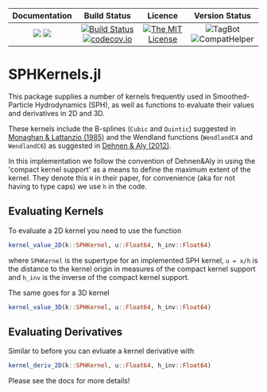 | **Documentation**                                                 | **Build Status**                                                                                | **Licence**                                                                                | **Version Status** |
|:-----------------------------------------------------------------:|:-----------------------------------------------------------------------------------------------:| :-----------------------------------------------------------------------------------------------:|:-----------:|
[![](https://img.shields.io/badge/docs-stable-blue.svg)](https://LudwigBoess.github.io/SPHKernels.jl/stable) [![](https://img.shields.io/badge/docs-dev-blue.svg)](https://LudwigBoess.github.io/SPHKernels.jl/dev) | [![Build Status](https://travis-ci.org/LudwigBoess/SPHKernels.jl.svg?branch=master)](https://travis-ci.org/LudwigBoess/SPHKernels.jl) [![codecov.io](https://codecov.io/gh/LudwigBoess/SPHKernels.jl/coverage.svg?branch=master)](https://codecov.io/gh/LudwigBoess/SPHKernels.jl?branch=master) | [![The MIT License](https://img.shields.io/badge/license-MIT-orange.svg)](LICENSE.md) | ![TagBot](https://github.com/LudwigBoess/SPHKernels.jl/workflows/TagBot/badge.svg) ![CompatHelper](https://github.com/LudwigBoess/SPHKernels.jl/workflows/CompatHelper/badge.svg) |

# SPHKernels.jl

This package supplies a number of kernels frequently used in Smoothed-Particle Hydrodynamics (SPH), as well as functions to evaluate their values and derivatives in 2D and 3D.

These kernels include the B-splines (`Cubic` and `Quintic`) suggested in [Monaghan & Lattanzio (1985)](https://ui.adsabs.harvard.edu/abs/1985A%26A...149..135M/abstract) and the Wendland functions (`WendlandC4` and `WendlandC6`) as suggested in [Dehnen & Aly (2012)](https://academic.oup.com/mnras/article/425/2/1068/1187211).

In this implementation we follow the convention of Dehnen&Aly in using the 'compact kernel support' as a means to define the maximum extent of the kernel. They denote this ``H`` in their paper, for convenience (aka for not having to type caps) we use `h` in the code.

## Evaluating Kernels

To evaluate a 2D kernel you need to use the function

```julia
kernel_value_2D(k::SPHKernel, u::Float64, h_inv::Float64)
```

where `SPHKernel` is the supertype for an implemented SPH kernel, `u = x/h` is the distance to the kernel origin in measures of the compact kernel support and `h_inv` is the inverse of the compact kernel support.

The same goes for a 3D kernel

```julia
kernel_value_3D(k::SPHKernel, u::Float64, h_inv::Float64)
```

## Evaluating Derivatives

Similar to before you can evluate a kernel derivative with

```julia
kernel_deriv_2D(k::SPHKernel, u::Float64, h_inv::Float64)
```

Please see the docs for more details!